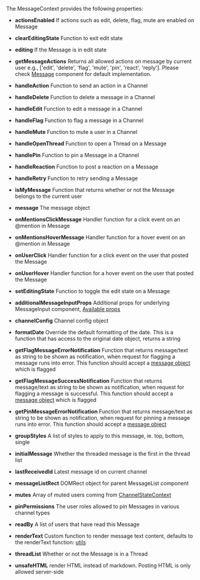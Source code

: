 The MessageContext provides the following properties:

- **actionsEnabled** If actions such as edit, delete, flag, mute are enabled on Message

- **clearEditingState** Function to exit edit state

- **editing** If the Message is in edit state

- **getMessageActions** Returns all allowed actions on message by current user e.g., ['edit', 'delete', 'flag', 'mute', 'pin', 'react', 'reply']. Please check [Message](https://github.com/GetStream/stream-chat-react/blob/master/src/components/Message.tsx) component for default implementation.

- **handleAction** Function to send an action in a Channel

- **handleDelete** Function to delete a message in a Channel

- **handleEdit** Function to edit a message in a Channel

- **handleFlag** Function to flag a message in a Channel

- **handleMute** Function to mute a user in a Channel

- **handleOpenThread** Function to open a Thread on a Message

- **handlePin** Function to pin a Message in a Channel

- **handleReaction** Function to post a reaction on a Message

- **handleRetry** Function to retry sending a Message

- **isMyMessage** Function that returns whether or not the Message belongs to the current user

- **message** The message object

- **onMentionsClickMessage** Handler function for a click event on an @mention in Message

- **onMentionsHoverMessage** Handler function for a hover event on an @mention in Message

- **onUserClick** Handler function for a click event on the user that posted the Message

- **onUserHover** Handler function for a hover event on the user that posted the Message

- **setEditingState** Function to toggle the edit state on a Message

- **additionalMessageInputProps** Additional props for underlying MessageInput component, [Available props](https://getstream.github.io/stream-chat-react/#messageinput)

- **channelConfig** Channel config object

- **formatDate** Override the default formatting of the date. This is a function that has access to the original date object, returns a string

- **getFlagMessageErrorNotification** Function that returns message/text as string to be shown as notification, when request for flagging a message runs into error. This function should accept a [message object](https://getstream.io/chat/docs/javascript/message_format/?language=javascript) which is flagged

- **getFlagMessageSuccessNotification** Function that returns message/text as string to be shown as notification, when request for flagging a message is successful. This function should accept a [message object](https://getstream.io/chat/docs/javascript/message_format/?language=javascript) which is flagged

- **getPinMessageErrorNotification** Function that returns message/text as string to be shown as notification, when request for pinning a message runs into error. This function should accept a [message object](https://getstream.io/chat/docs/javascript/message_format/?language=javascript)

- **groupStyles** A list of styles to apply to this message, ie. top, bottom, single

- **initialMessage** Whether the threaded message is the first in the thread list

- **lastReceivedId** Latest message id on current channel

- **messageListRect** DOMRect object for parent MessageList component

- **mutes** Array of muted users coming from [ChannelStateContext](https://getstream.github.io/stream-chat-react/#section-channelstatecontext)

- **pinPermissions** The user roles allowed to pin Messages in various channel types

- **readBy** A list of users that have read this Message

- **renderText** Custom function to render message text content, defaults to the renderText function: [utils](https://github.com/GetStream/stream-chat-react/blob/master/src/utils.ts)

- **threadList** Whether or not the Message is in a Thread

- **unsafeHTML** render HTML instead of markdown. Posting HTML is only allowed server-side
